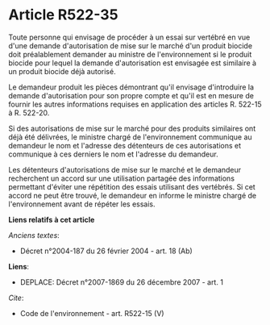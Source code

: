 # Article R522-35

Toute personne qui envisage de procéder à un essai sur vertébré en vue d'une demande d'autorisation de mise sur le marché
d'un produit biocide doit préalablement demander au ministre de l'environnement si le produit biocide pour lequel la demande
d'autorisation est envisagée est similaire à un produit biocide déjà autorisé. 

Le demandeur produit les pièces démontrant qu'il envisage d'introduire la demande d'autorisation pour son propre compte et
qu'il est en mesure de fournir les autres informations requises en application des articles R. 522-15 à R. 522-20. 

Si des autorisations de mise sur le marché pour des produits similaires ont déjà été délivrées, le ministre chargé de
l'environnement communique au demandeur le nom et l'adresse des détenteurs de ces autorisations et communique à ces derniers
le nom et l'adresse du demandeur. 

Les détenteurs d'autorisations de mise sur le marché et le demandeur recherchent un accord sur une utilisation partagée des
informations permettant d'éviter une répétition des essais utilisant des vertébrés. Si cet accord ne peut être trouvé, le
demandeur en informe le ministre chargé de l'environnement avant de répéter les essais.

**Liens relatifs à cet article**

_Anciens textes_:

  - Décret n°2004-187 du 26 février 2004 - art. 18 (Ab)

**Liens**:

  - DEPLACE: Décret n°2007-1869 du 26 décembre 2007 - art. 1

_Cite_:

  - Code de l'environnement - art. R522-15 (V)
